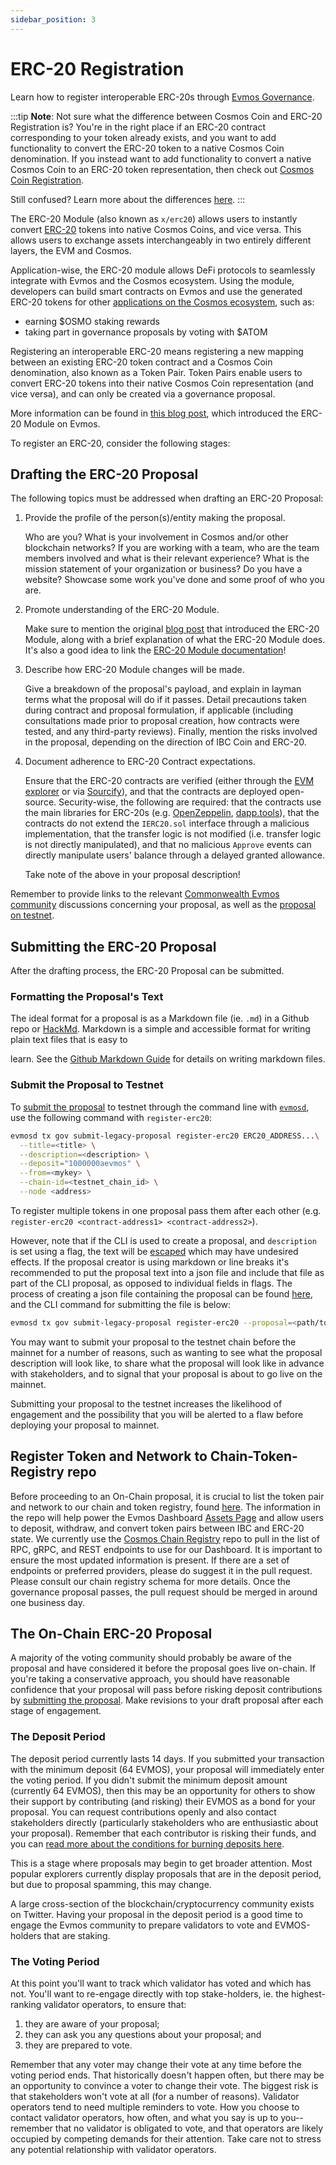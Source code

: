 ```yaml
---
sidebar_position: 3
---
```


# ERC-20 Registration

Learn how to register interoperable ERC-20s through [Evmos Governance](./governance).

:::tip
**Note**: Not sure what the difference between Cosmos Coin and ERC-20 Registration is?
You're in the right place if an ERC-20 contract corresponding to your token already exists,
and you want to add functionality to convert the ERC-20 token to a native Cosmos Coin denomination.
If you instead want to add functionality to convert a native Cosmos Coin to an ERC-20 token representation,
then check out [Cosmos Coin Registration](./cosmos-coin-registration).

Still confused? Learn more about the differences [here](https://docs.evmos.org/protocol/modules/erc20#concepts).
:::

The ERC-20 Module (also known as `x/erc20`) allows users to instantly convert
[ERC-20](https://ethereum.org/en/developers/docs/standards/tokens/erc-20) tokens into native Cosmos Coins, and vice versa.
This allows users to exchange assets interchangeably in two entirely different layers, the EVM and Cosmos.

Application-wise, the ERC-20 module allows DeFi protocols to seamlessly integrate with Evmos and the Cosmos ecosystem.
Using the module, developers can build smart contracts on Evmos
and use the generated ERC-20 tokens for other [applications on the Cosmos ecosystem](https://mapofzones.com), such as:

- earning $OSMO staking rewards
- taking part in governance proposals by voting with $ATOM

Registering an interoperable ERC-20 means registering a new mapping between an existing ERC-20 token contract
and a Cosmos Coin denomination, also known as a Token Pair.
Token Pairs enable users to convert ERC-20 tokens into their native Cosmos Coin representation (and vice versa),
and can only be created via a governance proposal.

More information can be found in [this blog post](https://medium.com/evmos/introducing-evmos-erc20-module-f40a61e05273),
which introduced the ERC-20 Module on Evmos.

To register an ERC-20, consider the following stages:

## Drafting the ERC-20 Proposal

The following topics must be addressed when drafting an ERC-20 Proposal:

1. Provide the profile of the person(s)/entity making the proposal.

   Who are you? What is your involvement in Cosmos and/or other blockchain networks?
   If you are working with a team, who are the team members involved and what is their relevant experience?
   What is the mission statement of your organization or business? Do you have a website?
   Showcase some work you've done and some proof of who you are.

2. Promote understanding of the ERC-20 Module.

   Make sure to mention the original [blog post](https://medium.com/evmos/introducing-evmos-erc20-module-f40a61e05273)
   that introduced the ERC-20 Module, along with a brief explanation of what the ERC-20 Module does.
It's also a good idea to link the [ERC-20 Module documentation](https://docs.evmos.org/protocol/modules/erc20/)!

3. Describe how ERC-20 Module changes will be made.

   Give a breakdown of the proposal's payload, and explain in layman terms what the proposal will do if it passes.
   Detail precautions taken during contract and proposal formulation, if applicable
   (including consultations made prior to proposal creation, how contracts were tested, and any third-party reviews).
   Finally, mention the risks involved in the proposal, depending on the direction of IBC Coin and ERC-20.

4. Document adherence to ERC-20 Contract expectations.

   Ensure that the ERC-20 contracts are verified (either through the [EVM explorer](https://evm.evmos.org)
   or via [Sourcify](https://sourcify.dev)), and that the contracts are deployed open-source.
   Security-wise, the following are required: that the contracts use the main libraries for ERC-20s
   (e.g. [OpenZeppelin](https://docs.openzeppelin.com/contracts/4.x/erc20), [dapp.tools](https://dapp.tools/)),
   that the contracts do not extend the `IERC20.sol` interface through a malicious implementation,
   that the transfer logic is not modified (i.e. transfer logic is not directly manipulated),
   and that no malicious `Approve` events can directly manipulate users' balance through a delayed granted allowance.

   Take note of the above in your proposal description!

Remember to provide links to the relevant [Commonwealth Evmos community](https://commonwealth.im/evmos) discussions
concerning your proposal, as well as the [proposal on testnet](#submit-the-proposal-to-testnet).

## Submitting the ERC-20 Proposal

After the drafting process, the ERC-20 Proposal can be submitted.

### Formatting the Proposal's Text

The ideal format for a proposal is as a Markdown file (ie.
`.md`) in a Github repo or [HackMd](https://hackmd.io/).
Markdown
is a simple and accessible format for writing plain text files that is easy to

<!-- markdown-link-check-disable-next-line -->

learn.
See the [Github Markdown Guide](https://docs.github.com/en/get-started/writing-on-github/getting-started-with-writing-and-formatting-on-github/basic-writing-and-formatting-syntax)
for details on writing markdown files.

### Submit the Proposal to Testnet

To [submit the proposal](governance/submit-a-proposal) to testnet through the command line
with [`evmosd`](https://docs.evmos.org/protocol/evmos-cli#using-evmosd), use the following command with `register-erc20`:

```bash
evmosd tx gov submit-legacy-proposal register-erc20 ERC20_ADDRESS...\
  --title=<title> \
  --description=<description> \
  --deposit="1000000aevmos" \
  --from=<mykey> \
  --chain-id=<testnet_chain_id> \
  --node <address>
```

To register multiple tokens in one proposal pass them after each other
(e.g. `register-erc20 <contract-address1> <contract-address2>`).

However, note that if the CLI is used to create a proposal, and `description` is set using a flag,
the text will be [escaped](https://en.wikipedia.org/wiki/Escape_sequences_in_C) which may have undesired effects.
If the proposal creator is using markdown or line breaks it's recommended to put the proposal text into a json file
and include that file as part of the CLI proposal, as opposed to individual fields in flags.
The process of creating a json file containing the proposal can be found
[here](governance/submit-a-proposal#formatting-the-json-file-for-the-governance-proposal),
and the CLI command for submitting the file is below:

```bash
evmosd tx gov submit-legacy-proposal register-erc20 --proposal=<path/to/proposal.json>
```

You may want to submit your proposal to the testnet chain before the mainnet for a number of reasons,
such as wanting to see what the proposal description will look like,
to share what the proposal will look like in advance with stakeholders,
and to signal that your proposal is about to go live on the mainnet.

Submitting your proposal to the testnet increases the likelihood of engagement
and the possibility that you will be alerted to a flaw before deploying your proposal to mainnet.

## Register Token and Network to Chain-Token-Registry repo

Before proceeding to an On-Chain proposal,
it is crucial to list the token pair and network to our chain and token registry,
found [here](https://github.com/evmos/chain-token-registry).
The information in the repo will help power the Evmos Dashboard [Assets Page](https://app.evmos.org/assets)
and allow users to deposit, withdraw, and convert token pairs between IBC and ERC-20 state.
We currently use the [Cosmos Chain Registry](https://github.com/cosmos/chain-registry) repo
to pull in the list of RPC, gRPC, and REST endpoints to use for our Dashboard.
It is important to ensure the most updated information is present.
If there are a set of endpoints or preferred providers, please do suggest it in the pull request.
Please consult our chain registry schema for more details.
Once the governance proposal passes, the pull request should be merged in around one business day.

## The On-Chain ERC-20 Proposal

A majority of the voting community should probably be aware of the proposal
and have considered it before the proposal goes live on-chain.
If you're taking a conservative approach, you should have reasonable confidence
that your proposal will pass before risking deposit contributions by [submitting the proposal](governance/submit-a-proposal).
Make revisions to your draft proposal after each stage of engagement.

### The Deposit Period

The deposit period currently lasts 14 days.
If you submitted your transaction with the minimum deposit (64 EVMOS),
your proposal will immediately enter the voting period.
If you didn't submit the minimum deposit amount (currently 64 EVMOS),
then this may be an opportunity for others to show their support
by contributing (and risking) their EVMOS as a bond for your proposal.
You can request contributions openly and also contact stakeholders directly
(particularly stakeholders who are enthusiastic about your proposal).
Remember that each contributor is risking their funds,
and you can [read more about the conditions for burning deposits here](governance/proposal-process#burned-deposits).

This is a stage where proposals may begin to get broader attention.
Most popular explorers currently display proposals that are in the deposit period,
but due to proposal spamming, this may change.

A large cross-section of the blockchain/cryptocurrency community exists on Twitter.
Having your proposal in the deposit period is a good time to engage the Evmos community to prepare validators to vote
and EVMOS-holders that are staking.

### The Voting Period

At this point you'll want to track which validator has voted and which has not.
You'll want to re-engage directly with top stake-holders, ie.
the highest-ranking validator operators, to ensure that:

1. they are aware of your proposal;
2. they can ask you any questions about your proposal; and
3. they are prepared to vote.

Remember that any voter may change their vote at any time before the voting period ends.
That historically doesn't happen often, but there may be an opportunity to convince a voter to change their vote.
The biggest risk is that stakeholders won't vote at all (for a number of reasons).
Validator operators tend to need multiple reminders to vote.
How you choose to contact validator operators, how often, and what you say is up to you--
remember that no validator is obligated to vote,
and that operators are likely occupied by competing demands for their attention.
Take care not to stress any potential relationship with validator operators.